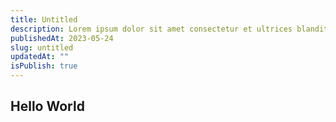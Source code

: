 ```yaml
---
title: Untitled
description: Lorem ipsum dolor sit amet consectetur et ultrices blandit neque ege
publishedAt: 2023-05-24
slug: untitled
updatedAt: ""
isPublish: true
---
```


## Hello World
